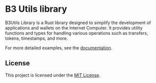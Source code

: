 # B3 Utils library

B3Utils Library is a Rust library designed to simplify the development of applications and wallets on the Internet Computer. It provides utility functions and types for handling various operations such as transfers, tokens, timestamps, and more.

For more detailed examples, see the [documentation](https://docs.rs/b3_utils).

## License

This project is licensed under the [MIT License](LICENSE).
